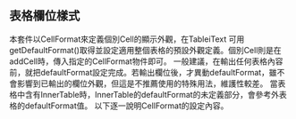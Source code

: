 ## 表格欄位樣式

本套件以CellFormat來定義個別Cell的顯示外觀，在TableiText 可用getDefaultFormat()取得並設定適用整個表格的預設外觀定義。個別Cell則是在addCell時，傳入指定的CellFormat物件即可。
一般建議，在輸出任何表格內容前，就把defaultFormat設定完成。若輸出欄位後，才異動defaultFormat，雖不會影響到已輸出的欄位外觀，但這是不推薦使用的特殊用法，維護性較差。
當表格中含有InnerTable時，InnerTable的defaultFormat的未定義部分，會參考外表格的defaultFormat值。
以下逐一說明CellFormat的設定內容。
